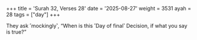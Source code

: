 +++
title = 'Surah 32, Verses 28'
date = '2025-08-27'
weight = 3531
ayah = 28
tags = ["day"]
+++

They ask ˹mockingly˺, “When is this ˹Day of final˺ Decision, if what you say is true?”